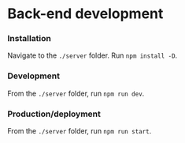 # Back-end development


### Installation

Navigate to the `./server` folder.
Run `npm install -D`.

### Development

From the `./server` folder, run `npm run dev`.

### Production/deployment

From the `./server` folder, run `npm run start`.